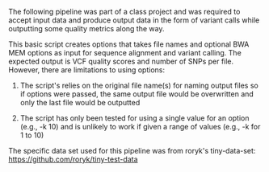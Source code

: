 The following pipeline was part of a class project and was required to accept input data and produce output data in the form of variant calls while outputting some quality metrics along the way.

This basic script creates options that takes file names and optional BWA MEM options as input for sequence alignment and variant calling. The expected output is VCF quality scores and number of SNPs per file. However, there are limitations to using options:

1) The script's relies on the original file name(s) for naming output files so if options were passed, the same output file would be overwritten and only the last file would be outputted

2) The script has only been tested for using a single value for an option (e.g., -k 10) and is unlikely to work if given a range of values (e.g., -k for 1 to 10)


The specific data set used for this pipeline was from roryk's tiny-data-set: https://github.com/roryk/tiny-test-data
